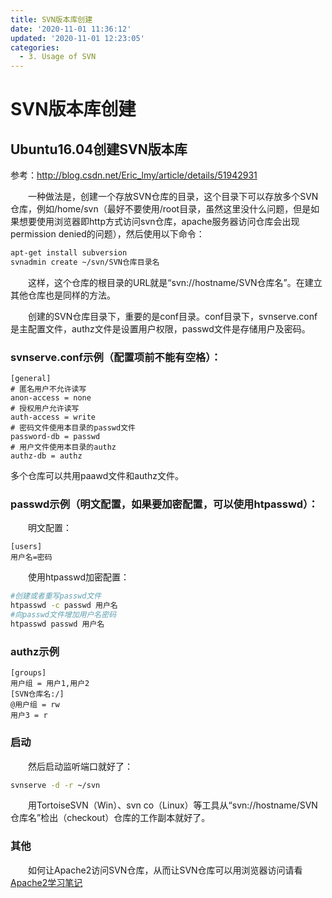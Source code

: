 ```yaml
---
title: SVN版本库创建
date: '2020-11-01 11:36:12'
updated: '2020-11-01 12:23:05'
categories:
  - 3. Usage of SVN
---
```

# SVN版本库创建

## Ubuntu16.04创建SVN版本库

参考：<http://blog.csdn.net/Eric_lmy/article/details/51942931>

　　一种做法是，创建一个存放SVN仓库的目录，这个目录下可以存放多个SVN仓库，例如/home/svn（最好不要使用/root目录，虽然这里没什么问题，但是如果想要使用浏览器即http方式访问svn仓库，apache服务器访问仓库会出现permission denied的问题），然后使用以下命令：

```sh
apt-get install subversion
svnadmin create ~/svn/SVN仓库目录名
```

　　这样，这个仓库的根目录的URL就是“svn://hostname/SVN仓库名”。在建立其他仓库也是同样的方法。

　　创建的SVN仓库目录下，重要的是conf目录。conf目录下，svnserve.conf是主配置文件，authz文件是设置用户权限，passwd文件是存储用户及密码。

### svnserve.conf示例（配置项前不能有空格）：

```
[general]
# 匿名用户不允许读写
anon-access = none
# 授权用户允许读写
auth-access = write
# 密码文件使用本目录的passwd文件
password-db = passwd
# 用户文件使用本目录的authz
authz-db = authz  
```
多个仓库可以共用paawd文件和authz文件。

### passwd示例（明文配置，如果要加密配置，可以使用htpasswd）：

　　明文配置：

```
[users]    
用户名=密码  
```

　　使用htpasswd加密配置：

```sh
#创建或者重写passwd文件
htpasswd -c passwd 用户名
#向passwd文件增加用户名密码
htpasswd passwd 用户名
```

### authz示例

```
[groups] 
用户组 = 用户1,用户2 
[SVN仓库名:/]
@用户组 = rw
用户3 = r 
```
### 启动

　　然后启动监听端口就好了：

```sh
svnserve -d -r ~/svn  
```

　　用TortoiseSVN（Win）、svn co（Linux）等工具从“svn://hostname/SVN仓库名”检出（checkout）仓库的工作副本就好了。

### 其他

　　如何让Apache2访问SVN仓库，从而让SVN仓库可以用浏览器访问请看[Apache2学习笔记](/笔记/Apache2#http访问SVN仓库)
